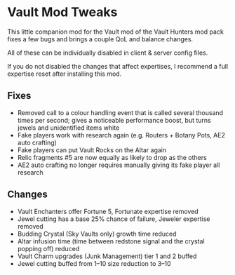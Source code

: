 # Vault Mod Tweaks

This little companion mod for the Vault mod of the Vault Hunters mod pack fixes 
a few bugs and brings a couple QoL and balance changes.

All of these can be individually disabled in client & server config files.

If you do not disabled the changes that affect expertises, I recommend a full 
expertise reset after installing this mod.

## Fixes

* Removed call to a colour handling event that is called several thousand times 
  per second; gives a noticeable performance boost, but turns jewels and 
  unidentified items white
* Fake players work with research again (e.g. Routers + Botany Pots, AE2 auto 
  crafting)
* Fake players can put Vault Rocks on the Altar again
* Relic fragments \#5 are now equally as likely to drop as the others
* AE2 auto crafting no longer requires manually giving its fake player all research

## Changes

* Vault Enchanters offer Fortune 5, Fortunate expertise removed
* Jewel cutting has a base 25% chance of failure, Jeweler expertise removed
* Budding Crystal (Sky Vaults only) growth time reduced
* Altar infusion time (time between redstone signal and the crystal popping off) 
  reduced
* Vault Charm upgrades (Junk Management) tier 1 and 2 buffed
* Jewel cutting buffed from 1–10 size reduction to 3–10
